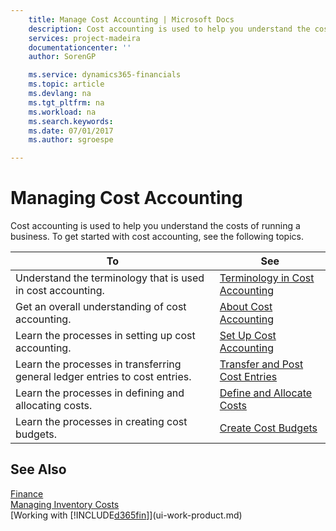 ```yaml
---
    title: Manage Cost Accounting | Microsoft Docs
    description: Cost accounting is used to help you understand the costs of running a business. To get started with cost accounting, see the following topics.
    services: project-madeira
    documentationcenter: ''
    author: SorenGP

    ms.service: dynamics365-financials
    ms.topic: article
    ms.devlang: na
    ms.tgt_pltfrm: na
    ms.workload: na
    ms.search.keywords:
    ms.date: 07/01/2017
    ms.author: sgroespe

---
```

# Managing Cost Accounting
Cost accounting is used to help you understand the costs of running a business. To get started with cost accounting, see the following topics.  

|To|See|  
|--------|---------|  
|Understand the terminology that is used in cost accounting.|[Terminology in Cost Accounting](finance-terminology-in-cost-accounting.md)|  
|Get an overall understanding of cost accounting.|[About Cost Accounting](finance-about-cost-accounting.md)|  
|Learn the processes in setting up cost accounting.|[Set Up Cost Accounting](finance-set-up-cost-accounting.md)|  
|Learn the processes in transferring general ledger entries to cost entries.|[Transfer and Post Cost Entries](finance-transfer-and-post-cost-entries.md)|  
|Learn the processes in defining and allocating costs.|[Define and Allocate Costs](finance-define-and-allocate-costs.md)|  
|Learn the processes in creating cost budgets.|[Create Cost Budgets](finance-create-cost-budgets.md)|  

## See Also  
[Finance](finance.md)  
[Managing Inventory Costs](finance-manage-inventory-costs)  
[Working with [!INCLUDE[d365fin](includes/d365fin_md.md)]](ui-work-product.md)
